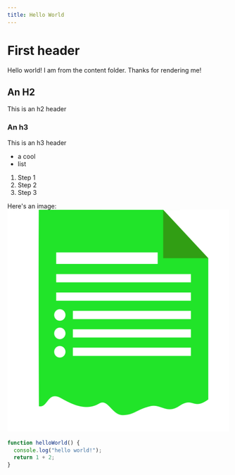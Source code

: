 ```yaml
---
title: Hello World
---
```


# First header

Hello world! I am from the content folder. Thanks for rendering me!

## An H2

This is an h2 header

### An h3

This is an h3 header

- a cool
- list

1. Step 1
2. Step 2
3. Step 3

Here's an image:
![Icon](/logo.svg)

```js
function helloWorld() {
  console.log("hello world!");
  return 1 + 2;
}
```
